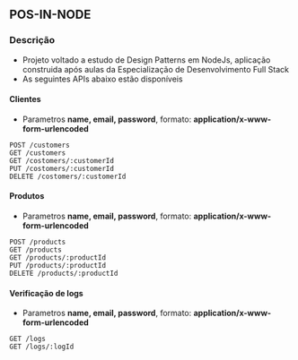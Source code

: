 ## POS-IN-NODE

### Descrição

- Projeto voltado a estudo de Design Patterns em NodeJs, aplicação construida após aulas da Especialização de Desenvolvimento Full Stack
- As seguintes APIs abaixo estão disponíveis

#### Clientes
- Parametros **name, email, password**, formato: **application/x-www-form-urlencoded**
```
POST /customers
GET /customers
GET /costomers/:customerId
PUT /costomers/:customerId
DELETE /costomers/:customerId
```

#### Produtos
- Parametros **name, email, password**, formato: **application/x-www-form-urlencoded**
```
POST /products
GET /products
GET /products/:productId
PUT /products/:productId
DELETE /products/:productId
```

#### Verificação de logs
- Parametros **name, email, password**, formato: **application/x-www-form-urlencoded**

```
GET /logs
GET /logs/:logId
```